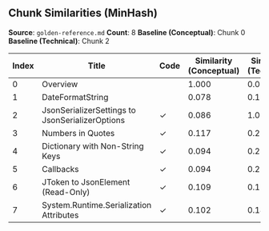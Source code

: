 ## Chunk Similarities (MinHash)

**Source**: `golden-reference.md`
**Count**: 8
**Baseline (Conceptual)**: Chunk 0
**Baseline (Technical)**: Chunk 2

| Index | Title | Code | Similarity (Conceptual) | Similarity (Technical) |
|-------|-------|------|-------------------------|------------------------|
| 0 | Overview |  | 1.000 | 0.086 |
| 1 | DateFormatString |  | 0.078 | 0.156 |
| 2 | JsonSerializerSettings to JsonSerializerOptions | ✓ | 0.086 | 1.000 |
| 3 | Numbers in Quotes | ✓ | 0.117 | 0.281 |
| 4 | Dictionary with Non-String Keys | ✓ | 0.094 | 0.234 |
| 5 | Callbacks | ✓ | 0.094 | 0.219 |
| 6 | JToken to JsonElement (Read-Only) | ✓ | 0.109 | 0.172 |
| 7 | System.Runtime.Serialization Attributes | ✓ | 0.102 | 0.148 |

